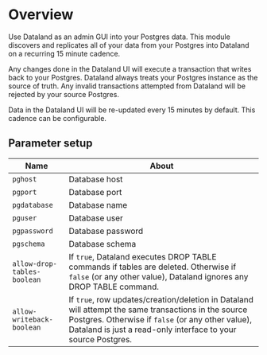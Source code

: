 # Overview

Use Dataland as an admin GUI into your Postgres data. This module discovers and replicates all of your data from your Postgres into Dataland on a recurring 15 minute cadence.

Any changes done in the Dataland UI will execute a transaction that writes back to your Postgres. Dataland always treats your Postgres instance as the source of truth. Any invalid transactions attempted from Dataland will be rejected by your source Postgres.

Data in the Dataland UI will be re-updated every 15 minutes by default. This cadence can be configurable.

## Parameter setup

| Name                        | About                                                                                                                                                                                                                      |
| --------------------------- | -------------------------------------------------------------------------------------------------------------------------------------------------------------------------------------------------------------------------- |
| `pghost`                    | Database host                                                                                                                                                                                                              |
| `pgport`                    | Database port                                                                                                                                                                                                              |
| `pgdatabase`                | Database name                                                                                                                                                                                                              |
| `pguser`                    | Database user                                                                                                                                                                                                              |
| `pgpassword`                | Database password                                                                                                                                                                                                          |
| `pgschema`                  | Database schema                                                                                                                                                                                                            |
| `allow-drop-tables-boolean` | If `true`, Dataland executes DROP TABLE commands if tables are deleted. Otherwise if `false` (or any other value), Dataland ignores any DROP TABLE command.                                                                |
| `allow-writeback-boolean`   | If `true`, row updates/creation/deletion in Dataland will attempt the same transactions in the source Postgres. Otherwise if `false` (or any other value), Dataland is just a read-only interface to your source Postgres. |
